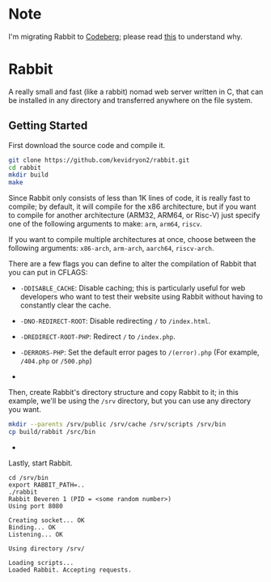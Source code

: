 # Note
I'm migrating Rabbit to [Codeberg](https://codeberg.org/kevidryon2/rabbit-web-server); please read [this](https://sfconservancy.org/GiveUpGitHub/) to understand why.

# Rabbit
A really small and fast (like a rabbit) nomad web server written in C, that can be installed in any directory and transferred anywhere on the file system.

## Getting Started
First download the source code and compile it.

```bash
git clone https://github.com/kevidryon2/rabbit.git
cd rabbit
mkdir build
make
```

Since Rabbit only consists of less than 1K lines of code, it is really fast to compile; by default, it will compile for the x86 architecture, but if you want to compile for another architecture (ARM32, ARM64, or Risc-V) just specify one of the following arguments to make: `arm`, `arm64`, `riscv`.

If you want to compile multiple architectures at once, choose between the following arguments:
`x86-arch`, `arm-arch`, `aarch64`, `riscv-arch`.

There are a few flags you can define to alter the compilation of Rabbit that you can put in CFLAGS:

- `-DDISABLE_CACHE`: Disable caching; this is particularly useful for web developers who want to test their website using Rabbit without having to constantly clear the cache.
- `-DNO-REDIRECT-ROOT`: Disable redirecting `/` to `/index.html`.
- `-DREDIRECT-ROOT-PHP`: Redirect `/` to `/index.php`.
- `-DERRORS-PHP`: Set the default error pages to `/(error).php` (For example, `/404.php` or `/500.php`)

-

Then, create Rabbit's directory structure and copy Rabbit to it; in this example, we'll be using the `/srv` directory, but you can use any directory you want.

```bash
mkdir --parents /srv/public /srv/cache /srv/scripts /srv/bin
cp build/rabbit /src/bin
```

-

Lastly, start Rabbit.

```
cd /srv/bin
export RABBIT_PATH=..
./rabbit
Rabbit Beveren 1 (PID = <some random number>)
Using port 8080

Creating socket... OK
Binding... OK
Listening... OK

Using directory /srv/

Loading scripts...
Loaded Rabbit. Accepting requests.
```

